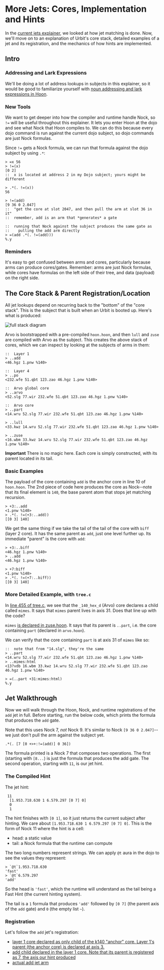 # More Jets: Cores, Implementation and Hints
In the [current jets explainer](jets_current.md), we looked at how jet matching is done. Now, we'll move on to an explanation of Urbit's core stack, detailed examples of a jet and its registration, and the mechanics of how hints are implemented.

## Intro

### Addressing and Lark Expressions
We'll be doing a lot of address lookups in subjects in this explainer, so it would be good to familiarize yourself with [noun addressing and lark expressions in Hoon](https://urbit.org/docs/hoon/hoon-school/the-subject-and-its-legs).

### New Tools
We want to get deeper into how the compiler and runtime handle Nock, so `!=` will be useful throughout this explainer. It lets you enter Hoon at the dojo and see what Nock that Hoon compiles to.  We can do this because every dojo command is run against the current dojo subject, so dojo commands are just Nock formulas.

Since `!=` gets a Nock formula, we can run that formula against the dojo subject by using `.*`:
```
> =x 56
> !=(x)
[0 2]
::  x is located at address 2 in my Dojo subject; yours might be different

> .*(. !=(x))
56

> !=(add)
[9 36 0 2.047]
::  "get the core at slot 2047, and then pull the arm at slot 36 in it"
::  remember, add is an arm that *generates* a gate

::  running that Nock against the subject produces the same gate as
::    pulling the add arm directly 
> =(add .*(. !=(add)))
%.y
```

### Reminders
It's easy to get confused between arms and cores, particularly because arms can produce cores/gates. Remember: arms are just Nock formulas, while cores have formulas on the left side of their tree, and data (payload) on the right side.

## The Core Stack & Parent Registration/Location
All jet lookups depend on recurring back to the "bottom" of the "core stack". This is the subject that is built when an Urbit is booted up. Here's what is produced:

![full stack diagram](img/full_stack.png)

Arvo is bootstrapped with a pre-compiled `hoon.hoon`, and then `lull` and `zuse` are compiled with Arvo as the subject. This creates the above stack of cores, which we can inspect by looking at the subjects of arms in them:
```
::  Layer 1
> ..add
<46.hgz 1.pnw %140>

::  Layer 4
> ..po
<232.wfe 51.qbt 123.zao 46.hgz 1.pnw %140>

::  Arvo global core
> ..arvo
<52.slg 77.wir 232.wfe 51.qbt 123.zao 46.hgz 1.pnw %140>

::  Arvo core
> ..part
<14.wru 52.slg 77.wir 232.wfe 51.qbt 123.zao 46.hgz 1.pnw %140>

> ..lull
<33.kwz 14.wru 52.slg 77.wir 232.wfe 51.qbt 123.zao 46.hgz 1.pnw %140>

> ..zuse
<16.wbm 33.kwz 14.wru 52.slg 77.wir 232.wfe 51.qbt 123.zao 46.hgz 1.pnw %140>
```

**Important**
There is no magic here. Each core is simply constructed, with its parent located in its tail.

### Basic Examples
The payload of the core containing `add` is the anchor core in line 10 of `hoon.hoon`. The 2nd piece of code here produces the core as Nock--note that its final element is `140`, the base parent atom that stops jet matching recursion.
```
> +3:..add
<1.pnw %140>
> .*(. !=(+3:..add))
[[0 3] 140]
```

We get the same thing if we take the tail of the tail of the core with `biff` (layer 2 core). It has the same parent as `add`, just one level further up. Its immediate "parent" is the core with `add`:
```
> +3:..biff
<46.hgz 1.pnw %140>
> ..add
<46.hgz 1.pnw %140>

> +7:biff
<1.pnw %140>
> .*(. !=(+7:..biff))
[[0 3] 140]
```

### More Detailed Example, with `tree.c`
In [line 455 of tree.c](https://github.com/urbit/urbit/blob/b0c9fd1940fe1c119438947ac0a45bafec135860/pkg/urbit/jets/tree.c#L455), we see that the `_140_hex_d` (Arvo) core declares a child called `mimes`. It says that `mimes` parent lives in axis 31. Does that line up with the code?

`mimes` [is declared in zuse.hoon](https://github.com/urbit/urbit/blob/b0c9fd1940fe1c119438947ac0a45bafec135860/pkg/arvo/sys/zuse.hoon#L3899). It says that its parent is `..part`, i.e. the core containing `part` (declared in `arvo.hoon`).

We can verify that the core containing `part` is at axis 31 of `mimes` like so:
```
::  note that from "14.slg", they're the same
> ..part
<14.wru 52.slg 77.wir 232.wfe 51.qbt 123.zao 46.hgz 1.pnw %140>
> ..mimes:html
<13?vdb 16.wbm 33.kwz 14.wru 52.slg 77.wir 232.wfe 51.qbt 123.zao 46.hgz 1.pnw %140>

> =(..part +31:mimes:html)
%.y
```

## Jet Walkthrough
Now we will walk through the Hoon, Nock, and runtime registrations of the `add` jet in full. Before starting, run the below code, which prints the formula that produces the `add` gate. 

Note that this uses Nock 7, *not* Nock 9. It's similar to Nock `[9 36 0 2.047]`--we just don't pull the arm against the subject yet.
```
.*(. [7 [0 +>+:!=(add)] 0 36])
```

The formula printed is a Nock 7 that composes two operations. The first (starting with `[8...`) is just  the formula that produces the add gate. The second operation, starting with `11`, is our jet hint.

### The Compiled Hint
The jet hint:
```
 11
  [1.953.718.630 1 6.579.297 [0 7] 0]
  0
  1
```
The hint finishes with `[0 1]`, so it just returns the current subject after hinting. We care about `[1.953.718.630 1 6.579.297 [0 7] 0]`. This is the form of Nock 11 where the hint is a cell: 
* head: a static value
* tail: a Nock formula that the runtime can compute

The two long numbers represent strings. We can apply `@t` aura in the dojo to see the values they represent:
```
> `@t`1.953.718.630
'fast'
> `@t`6.579.297
'add'
```

So the head is `'fast'`, which the runtime will understand as the tail being a Fast Hint (the current hinting system). 

The tail is a `1` formula that produces `'add'` followed by `[0 7]` (the parent axis of the `add` gate) and `0` (the empty list `~`).

### Registration
Let's follow the `add` jet's registration:
* [layer 1 core declared as only child of the k140 "anchor" core. Layer 1's parent (the anchor core) is declared at axis 3.](https://github.com/urbit/urbit/blob/b0c9fd1940fe1c119438947ac0a45bafec135860/pkg/urbit/jets/tree.c#L2072)
* [add child declared in the layer 1 core. Note that its parent is registered as 7, the axis our hint produced](https://github.com/urbit/urbit/blob/b0c9fd1940fe1c119438947ac0a45bafec135860/pkg/urbit/jets/tree.c#L2050)
* [actual add jet arm](https://github.com/urbit/urbit/blob/b0c9fd1940fe1c119438947ac0a45bafec135860/pkg/urbit/jets/tree.c#L1975)

